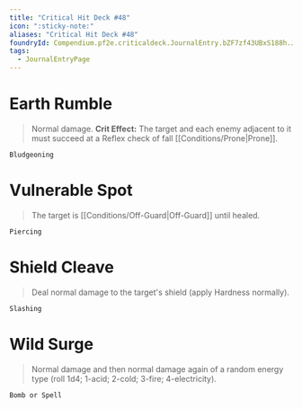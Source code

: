 ```yaml
---
title: "Critical Hit Deck #48"
icon: ":sticky-note:"
aliases: "Critical Hit Deck #48"
foundryId: Compendium.pf2e.criticaldeck.JournalEntry.bZF7zf43UBxS188h.JournalEntryPage.EAYQXMZmvqXhDVKX
tags:
  - JournalEntryPage
---
```

# Earth Rumble

> Normal damage. **Crit Effect:** The target and each enemy adjacent to it must succeed at a Reflex check of fall [[Conditions/Prone|Prone]].

`Bludgeoning`

# Vulnerable Spot

> The target is [[Conditions/Off-Guard|Off-Guard]] until healed.

`Piercing`

# Shield Cleave

> Deal normal damage to the target's shield (apply Hardness normally).

`Slashing`

# Wild Surge

> Normal damage and then normal damage again of a random energy type (roll 1d4; 1-acid; 2-cold; 3-fire; 4-electricity).

`Bomb or Spell`